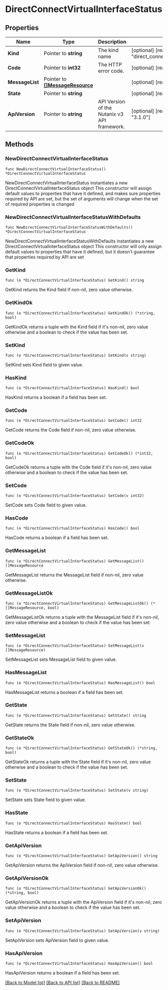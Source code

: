 # DirectConnectVirtualInterfaceStatus

## Properties

Name | Type | Description | Notes
------------ | ------------- | ------------- | -------------
**Kind** | Pointer to **string** | The kind name | [optional] [readonly] [default to "direct_connect_virtual_interface"]
**Code** | Pointer to **int32** | The HTTP error code. | [optional] [readonly] 
**MessageList** | Pointer to [**[]MessageResource**](MessageResource.md) |  | [optional] [readonly] 
**State** | Pointer to **string** |  | [optional] [readonly] 
**ApiVersion** | Pointer to **string** | API Version of the Nutanix v3 API framework. | [optional] [readonly] [default to "3.1.0"]

## Methods

### NewDirectConnectVirtualInterfaceStatus

`func NewDirectConnectVirtualInterfaceStatus() *DirectConnectVirtualInterfaceStatus`

NewDirectConnectVirtualInterfaceStatus instantiates a new DirectConnectVirtualInterfaceStatus object
This constructor will assign default values to properties that have it defined,
and makes sure properties required by API are set, but the set of arguments
will change when the set of required properties is changed

### NewDirectConnectVirtualInterfaceStatusWithDefaults

`func NewDirectConnectVirtualInterfaceStatusWithDefaults() *DirectConnectVirtualInterfaceStatus`

NewDirectConnectVirtualInterfaceStatusWithDefaults instantiates a new DirectConnectVirtualInterfaceStatus object
This constructor will only assign default values to properties that have it defined,
but it doesn't guarantee that properties required by API are set

### GetKind

`func (o *DirectConnectVirtualInterfaceStatus) GetKind() string`

GetKind returns the Kind field if non-nil, zero value otherwise.

### GetKindOk

`func (o *DirectConnectVirtualInterfaceStatus) GetKindOk() (*string, bool)`

GetKindOk returns a tuple with the Kind field if it's non-nil, zero value otherwise
and a boolean to check if the value has been set.

### SetKind

`func (o *DirectConnectVirtualInterfaceStatus) SetKind(v string)`

SetKind sets Kind field to given value.

### HasKind

`func (o *DirectConnectVirtualInterfaceStatus) HasKind() bool`

HasKind returns a boolean if a field has been set.

### GetCode

`func (o *DirectConnectVirtualInterfaceStatus) GetCode() int32`

GetCode returns the Code field if non-nil, zero value otherwise.

### GetCodeOk

`func (o *DirectConnectVirtualInterfaceStatus) GetCodeOk() (*int32, bool)`

GetCodeOk returns a tuple with the Code field if it's non-nil, zero value otherwise
and a boolean to check if the value has been set.

### SetCode

`func (o *DirectConnectVirtualInterfaceStatus) SetCode(v int32)`

SetCode sets Code field to given value.

### HasCode

`func (o *DirectConnectVirtualInterfaceStatus) HasCode() bool`

HasCode returns a boolean if a field has been set.

### GetMessageList

`func (o *DirectConnectVirtualInterfaceStatus) GetMessageList() []MessageResource`

GetMessageList returns the MessageList field if non-nil, zero value otherwise.

### GetMessageListOk

`func (o *DirectConnectVirtualInterfaceStatus) GetMessageListOk() (*[]MessageResource, bool)`

GetMessageListOk returns a tuple with the MessageList field if it's non-nil, zero value otherwise
and a boolean to check if the value has been set.

### SetMessageList

`func (o *DirectConnectVirtualInterfaceStatus) SetMessageList(v []MessageResource)`

SetMessageList sets MessageList field to given value.

### HasMessageList

`func (o *DirectConnectVirtualInterfaceStatus) HasMessageList() bool`

HasMessageList returns a boolean if a field has been set.

### GetState

`func (o *DirectConnectVirtualInterfaceStatus) GetState() string`

GetState returns the State field if non-nil, zero value otherwise.

### GetStateOk

`func (o *DirectConnectVirtualInterfaceStatus) GetStateOk() (*string, bool)`

GetStateOk returns a tuple with the State field if it's non-nil, zero value otherwise
and a boolean to check if the value has been set.

### SetState

`func (o *DirectConnectVirtualInterfaceStatus) SetState(v string)`

SetState sets State field to given value.

### HasState

`func (o *DirectConnectVirtualInterfaceStatus) HasState() bool`

HasState returns a boolean if a field has been set.

### GetApiVersion

`func (o *DirectConnectVirtualInterfaceStatus) GetApiVersion() string`

GetApiVersion returns the ApiVersion field if non-nil, zero value otherwise.

### GetApiVersionOk

`func (o *DirectConnectVirtualInterfaceStatus) GetApiVersionOk() (*string, bool)`

GetApiVersionOk returns a tuple with the ApiVersion field if it's non-nil, zero value otherwise
and a boolean to check if the value has been set.

### SetApiVersion

`func (o *DirectConnectVirtualInterfaceStatus) SetApiVersion(v string)`

SetApiVersion sets ApiVersion field to given value.

### HasApiVersion

`func (o *DirectConnectVirtualInterfaceStatus) HasApiVersion() bool`

HasApiVersion returns a boolean if a field has been set.


[[Back to Model list]](../README.md#documentation-for-models) [[Back to API list]](../README.md#documentation-for-api-endpoints) [[Back to README]](../README.md)


